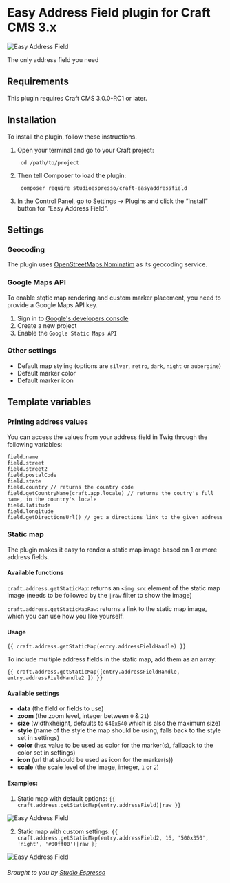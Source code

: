 # Easy Address Field plugin for Craft CMS 3.x

![Easy Address Field](/resources/banner.png?raw=true)


The only address field you need

## Requirements

This plugin requires Craft CMS 3.0.0-RC1 or later.

## Installation

To install the plugin, follow these instructions.

1. Open your terminal and go to your Craft project:

        cd /path/to/project

2. Then tell Composer to load the plugin:

        composer require studioespresso/craft-easyaddressfield

3. In the Control Panel, go to Settings → Plugins and click the “Install” button for "Easy Address Field".

## Settings

### Geocoding

The plugin uses [OpenStreetMaps Nominatim](https://wiki.openstreetmap.org/wiki/Nominatim) as its geocoding service.

### Google Maps API
To enable stqtic map rendering and custom marker placement, you need to provide a Google Maps API key.
1) Sign in to [Google's developers console](http://console.developers.google.com/)
2) Create a new project
3) Enable the `Google Static Maps API`

### Other settings
- Default map styling (options are `silver`, `retro`, `dark`, `night` or `aubergine`)
- Default marker color
- Default marker icon

## Template variables

### Printing address values
You can access the values from your address field in Twig through the following variables:
````twig
field.name
field.street
field.street2
field.postalCode
field.state
field.country // returns the country code
field.getCountryName(craft.app.locale) // returns the coutry's full name, in the country's locale
field.latitude
field.longitude
field.getDirectionsUrl() // get a directions link to the given address
````

### Static map

The plugin makes it easy to render a static map image based on 1 or more address fields.

#### Available functions

`craft.address.getStaticMap`: returns an `<img src` element of the static map image (needs to be followed by the `|raw` filter to show the image)

`craft.address.getStaticMapRaw`: returns a link to the static map image, which you can use how you like yourself.

#### Usage

`{{ craft.address.getStaticMap(entry.addressFieldHandle) }}`

To include multiple address fields in the static map, add them as an array:

`{{ craft.address.getStaticMap([entry.addressFieldHandle, entry.addressFieldHandle2 ]) }}`

#### Available settings

- **data** (the field or fields to use)
- **zoom** (the zoom level, integer between `0` & `21`)
- **size** (widthxheight, defaults to `640x640` which is also the maximum size)
- **style** (name of the style the map should be using, falls back to the style set in settings)
- **color** (hex value to be used as color for the marker(s), fallback to the color set in settings)
- **icon** (url that should be used as icon for the marker(s))
- **scale** (the scale level of the image, integer, `1` or `2`)


#### Examples:

1) Static map with default options:
`{{ craft.address.getStaticMap(entry.addressField)|raw }}`

![Easy Address Field](/resources/default_static.png?raw=true)

2) Static map with custom settings:
`{{ craft.address.getStaticMap(entry.addressField2, 16, '500x350', 'night', '#00ff00')|raw }}`

![Easy Address Field](/resources/custom_static.png?raw=true)



###### Brought to you by [Studio Espresso](https://studioespresso.co)
